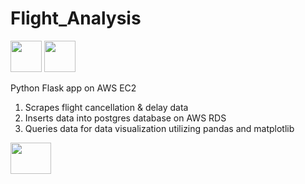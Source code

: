 # Flight_Analysis
<div id="badges">
  <img src="https://user-images.githubusercontent.com/102629027/181946301-ac3bf68f-83b9-45ee-b59c-e13785c6dc5f.png" width="50" height="50"/>
 
  <img src="https://user-images.githubusercontent.com/102629027/181937283-4e85e57e-3d2a-4fdb-9dd6-442929fe95fb.png" width="50" height="50"/>
</div>  

Python Flask app on AWS EC2

1. Scrapes flight cancellation & delay data
2. Inserts data into postgres database on AWS RDS
3. Queries data for data visualization utilizing pandas and matplotlib


 
 <img src="https://user-images.githubusercontent.com/102629027/212450209-15c7080c-2224-4531-8a72-5d237fd8197a.png" width="65" height="50"/>
